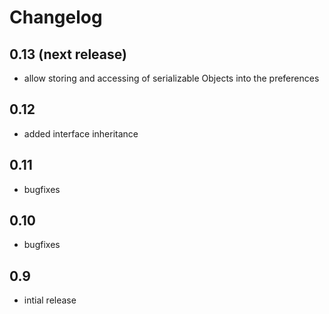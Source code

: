 Changelog
=========

0.13 (next release)
-------------------
 * allow storing and accessing of serializable Objects into the preferences

0.12
----
 * added interface inheritance

0.11
----
 * bugfixes

0.10
----
 * bugfixes

0.9
---
 * intial release